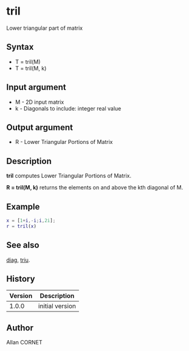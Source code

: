 

# tril

Lower triangular part of matrix

## Syntax

- T = tril(M)
- T = tril(M, k)

## Input argument

 - M - 2D input matrix
 - k - Diagonals to include: integer real value

## Output argument

 - R - Lower Triangular Portions of Matrix

## Description


  <p><b>tril</b> computes Lower Triangular Portions of Matrix.</p>
  <p><b>R = tril(M, k)</b> returns the elements on and above the kth diagonal of M.</p>


## Example

```matlab
x = [1+i,-i;i,2i];
r = tril(x)
```

## See also

[diag](diag.html), [triu](triu.md).
## History

|Version|Description|
|------|------|
|1.0.0|initial version|


## Author

Allan CORNET



